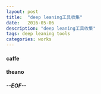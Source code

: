```yaml
---
layout: post
title:  "deep leaning工具收集"
date:   2016-05-06
description: "deep leaning工具收集"
tags: deep leaning tools
categories: works
---
```


#### caffe

#### theano

##### --EOF--
